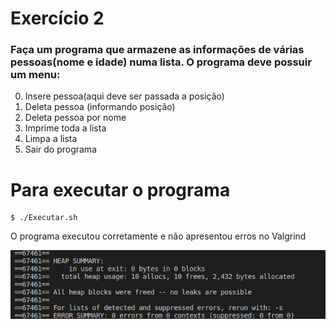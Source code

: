 # Exercício 2
### Faça um programa que armazene as informações de várias pessoas(nome e idade) numa lista. O programa deve possuir um menu:
0. Insere pessoa(aqui deve ser passada a posição)
1. Deleta pessoa (informando posição)
2. Deleta pessoa por nome
3. Imprime toda a lista
4. Limpa a lista
5. Sair do programa

# Para executar o programa 
~~~Shell
$ ./Executar.sh
~~~

O programa executou corretamente e não apresentou erros no Valgrind

![Excussão teste](Ex2.png)